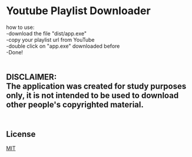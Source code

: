 # Youtube Playlist Downloader

how to use: <br />
-download the file "dist/app.exe"<br />
-copy your playlist url from YouTube <br />
-double click on "app.exe" downloaded before <br />
-Done!<br /><br />

## DISCLAIMER: <br />The application was created for study purposes only, it is not intended to be used to download other people's copyrighted material.<br /><br />

## License<br />
[MIT](https://choosealicense.com/licenses/mit/)
